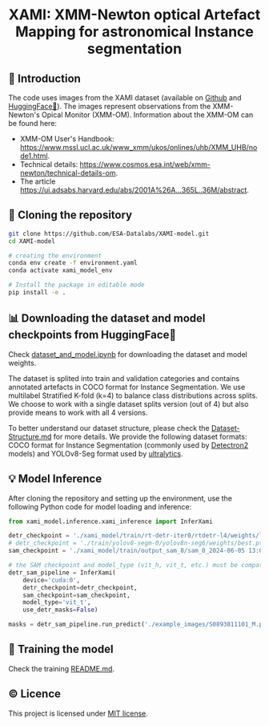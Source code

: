 <div align="center">
<h1> XAMI: XMM-Newton optical Artefact Mapping for astronomical Instance segmentation </h1>
</div>

## 💫 Introduction
The code uses images from the XAMI dataset (available on [Github](https://github.com/ESA-Datalabs/XAMI-dataset) and [HuggingFace🤗](https://huggingface.co/datasets/iulia-elisa/XAMI-dataset)). The images represent observations from the XMM-Newton's Opical Monitor (XMM-OM). Information about the XMM-OM can be found here: 

- XMM-OM User's Handbook: https://www.mssl.ucl.ac.uk/www_xmm/ukos/onlines/uhb/XMM_UHB/node1.html.
- Technical details: https://www.cosmos.esa.int/web/xmm-newton/technical-details-om.
- The article https://ui.adsabs.harvard.edu/abs/2001A%26A...365L..36M/abstract.

## 📂 Cloning the repository

```bash
git clone https://github.com/ESA-Datalabs/XAMI-model.git
cd XAMI-model

# creating the environment
conda env create -f environment.yaml
conda activate xami_model_env

# Install the package in editable mode
pip install -e .
```

## 📊 Downloading the dataset and model checkpoints from HuggingFace🤗

Check [dataset_and_model.ipynb](https://github.com/ESA-Datalabs/XAMI-model/blob/main/dataset_and_model.ipynb) for downloading the dataset and model weights. 

The dataset is splited into train and validation categories and contains annotated artefacts in COCO format for Instance Segmentation. We use multilabel Stratified K-fold (k=4) to balance class distributions across splits. We choose to work with a single dataset splits version (out of 4) but also provide means to work with all 4 versions.

To better understand our dataset structure, please check the [Dataset-Structure.md](https://github.com/ESA-Datalabs/XAMI-dataset/blob/main/Datasets-Structure.md) for more details. We provide the following dataset formats: COCO format for Instance Segmentation (commonly used by [Detectron2](https://github.com/facebookresearch/detectron2) models) and YOLOv8-Seg format used by [ultralytics](https://github.com/ultralytics/ultralytics).

<!-- 1. **Downloading** the dataset archive from [HuggingFace](https://huggingface.co/datasets/iulia-elisa/XAMI-dataset/blob/main/xami_dataset.zip).

```bash
DEST_DIR='.' # destination folder for the dataset (should usually be set to current directory)

huggingface-cli download iulia-elisa/XAMI-dataset xami_dataset.zip --repo-type dataset --local-dir "$DEST_DIR" && unzip "$DEST_DIR/xami_dataset.zip" -d "$DEST_DIR" && rm "$DEST_DIR/xami_dataset.zip"
``` -->

## 💡 Model Inference

After cloning the repository and setting up the environment, use the following Python code for model loading and inference:

```python
from xami_model.inference.xami_inference import InferXami

detr_checkpoint = './xami_model/train/rt-detr-iter0/rtdetr-l4/weights/last.pt'
# detr_checkpoint = './train/yolov8-segm-0/yolov8n-seg6/weights/best.pt'
sam_checkpoint = './xami_model/train/output_sam_8/sam_0_2024-06-05 13:08:02.871454_best.pth'

# the SAM checkpoint and model_type (vit_h, vit_t, etc.) must be compatible
detr_sam_pipeline = InferXami(
    device='cuda:0',
    detr_checkpoint=detr_checkpoint,
    sam_checkpoint=sam_checkpoint,
    model_type='vit_t',
    use_detr_masks=False)

masks = detr_sam_pipeline.run_predict('./example_images/S0893811101_M.png', show_masks=True)
```

## 🚀 Training the model

Check the training [README.md](https://github.com/ESA-Datalabs/XAMI-model/blob/main/train/README.md).

## © Licence 

This project is licensed under [MIT license](LICENSE).

